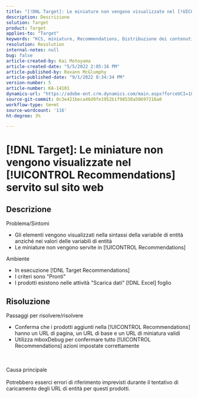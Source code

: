 ```yaml
---
title: "[!DNL Target]: Le miniature non vengono visualizzate nel [!UICONTROL Recommendations] servito sul sito web"
description: Descrizione
solution: Target
product: Target
applies-to: "Target"
keywords: "KCS, miniature, Recommendations, Distribuzione dei contenuti"
resolution: Resolution
internal-notes: null
bug: false
article-created-by: Kai Motoyama
article-created-date: "5/5/2022 2:05:16 PM"
article-published-by: Roxann McGlumphy
article-published-date: "9/1/2022 8:34:34 PM"
version-number: 5
article-number: KA-14101
dynamics-url: "https://adobe-ent.crm.dynamics.com/main.aspx?forceUCI=1&pagetype=entityrecord&etn=knowledgearticle&id=4f2d5b63-7ccc-ec11-a7b5-6045bd00d995"
source-git-commit: 0c3e421beca46d9fe1952b1f98538a50697216a0
workflow-type: tm+mt
source-wordcount: '116'
ht-degree: 3%

---
```


# [!DNL Target]: Le miniature non vengono visualizzate nel [!UICONTROL Recommendations] servito sul sito web

## Descrizione

Problema/Sintomi<br>
- Gli elementi vengono visualizzati nella sintassi della variabile di entità anziché nei valori delle variabili di entità
- Le miniature non vengono servite in [!UICONTROL Recommendations]

Ambiente
- In esecuzione [!DNL Target Recommendations]
- I criteri sono &quot;Pronti&quot;
- I prodotti esistono nelle attività &quot;Scarica dati&quot; [!DNL Excel] foglio



## Risoluzione

Passaggi per risolvere/risolvere
- Conferma che i prodotti aggiunti nella [!UICONTROL Recommendations] hanno un URL di pagina, un URL di base e un URL di miniatura validi
- Utilizza mboxDebug per confermare tutto [!UICONTROL Recommendations] azioni impostate correttamente

<br><br>Causa principale<br><br>
Potrebbero esserci errori di riferimento imprevisti durante il tentativo di caricamento degli URL di entità per questi prodotti.
